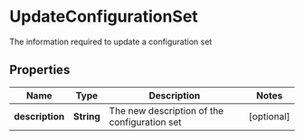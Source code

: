 

# UpdateConfigurationSet

The information required to update a configuration set

## Properties

Name | Type | Description | Notes
------------ | ------------- | ------------- | -------------
**description** | **String** | The new description of the configuration set |  [optional]



